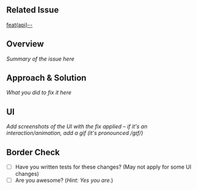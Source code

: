 ## Related Issue
<!-- REPLACE <ISSUE-ID> <ISSUE-TITLE> <ISSUE-LINK> --->
<!-- ex: <ISSUE-ID> ~ 1 --->
<!-- ex: <ISSUE-TITLE> ~ dummy-issue --->
<!-- ex: <ISSUE-LINK> ~ #1 --->
<!-- All together: [feat(api)-1-dummy-issue](#1) --->
[feat(api)-<ISSUE-ID>-<ISSUE-TITLE>](<ISSUE-LINK>)

## Overview
_Summary of the issue here_

## Approach & Solution
_What you did to fix it here_

## UI
_Add screenshots of the UI with the fix applied – if it's an interaction/animation, add a gif (it's pronounced /ɡɪf/)_

## Border Check

- [ ] Have you written tests for these changes? (May not apply for some UI changes)
- [ ] Are you awesome? (_Hint: Yes you are._)
